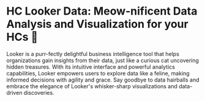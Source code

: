 # HC Looker Data: Meow-nificent Data Analysis and Visualization for your HCs 🐾



Looker is a purr-fectly delightful business intelligence tool that helps organizations gain insights from their data, just like a curious cat uncovering hidden treasures. With its intuitive interface and powerful analytics capabilities, Looker empowers users to explore data like a feline, making informed decisions with agility and grace. Say goodbye to data hairballs and embrace the elegance of Looker's whisker-sharp visualizations and data-driven discoveries.